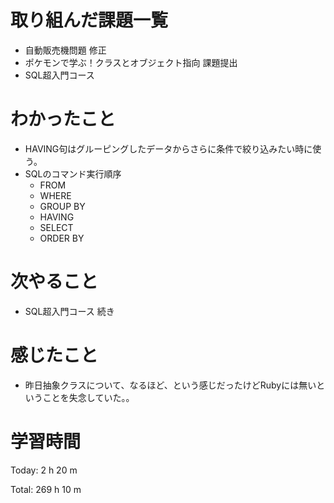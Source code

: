 # 取り組んだ課題一覧
- 自動販売機問題 修正
- ポケモンで学ぶ！クラスとオブジェクト指向 課題提出
- SQL超入門コース

# わかったこと
- HAVING句はグルーピングしたデータからさらに条件で絞り込みたい時に使う。
- SQLのコマンド実行順序
	- FROM
	- WHERE
	- GROUP BY
	- HAVING
	- SELECT
	- ORDER BY

# 次やること
- SQL超入門コース 続き

# 感じたこと
- 昨日抽象クラスについて、なるほど、という感じだったけどRubyには無いということを失念していた。。

# 学習時間
Today: 2 h 20 m

Total: 269 h 10 m
